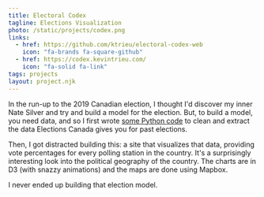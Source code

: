 ```yaml
---
title: Electoral Codex
tagline: Elections Visualization
photo: /static/projects/codex.png
links:
  - href: https://github.com/ktrieu/electoral-codex-web
    icon: "fa-brands fa-square-github"
  - href: https://codex.kevintrieu.com/
    icon: "fa-solid fa-link"
tags: projects
layout: project.njk
---
```


In the run-up to the 2019 Canadian election, I thought I'd discover my inner Nate Silver and try and build a model for the election. But, to build a model, you need data, and so I first wrote [some Python code](https://github.com/ktrieu/electoral-codex) to clean and extract the data Elections Canada gives you for past elections.

Then, I got distracted building this: a site that visualizes that data, providing vote percentages for every polling station in the country. It's a surprisingly interesting look into the political geography of the country. The charts are in D3 (with snazzy animations) and the maps are done using Mapbox.

I never ended up building that election model.
